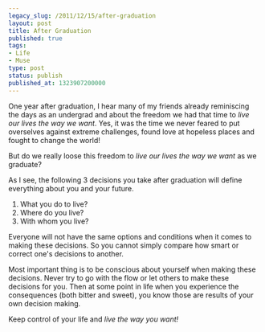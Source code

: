 ```yaml
---
legacy_slug: /2011/12/15/after-graduation
layout: post
title: After Graduation
published: true
tags:
- Life
- Muse
type: post
status: publish
published_at: 1323907200000
---
```


One year after graduation, I hear many of my friends already reminiscing the days as an undergrad and about the freedom we had that time to *live our lives the way we want*.
Yes, it was the time we never feared to put overselves against extreme challenges, found love at hopeless places and fought to change the world!

But do we really loose this freedom to *live our lives the way we want* as we graduate?

As I see, the following 3 decisions you take after graduation will define everything about you and your future.

1. What you do to live?
2. Where do you live?
3. With whom you live?

Everyone will not have the same options and conditions when it comes to making these decisions. So you cannot simply compare how smart or correct one's decisions to another.

Most important thing is to be conscious about yourself when making these decisions. Never try to go with the flow or let others to make these decisions for you.
Then at some point in life when you experience the consequences (both bitter and sweet), you know those are results of your own decision making.

Keep control of your life and *live the way you want!*
